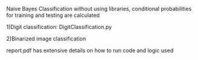 Naive Bayes Classification without using libraries, conditional probabilities for training and testing are calculated

1)Digit classification: DigitClassification.py

2)Binarized image classification 

report.pdf has extensive details on how to run code and logic used
